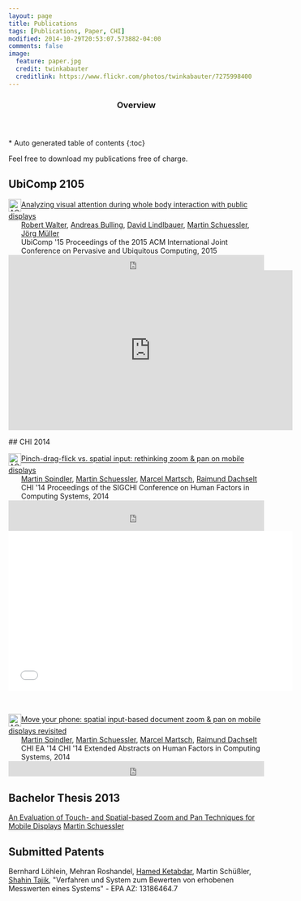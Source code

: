 ```yaml
---
layout: page
title: Publications
tags: [Publications, Paper, CHI]
modified: 2014-10-29T20:53:07.573882-04:00
comments: false
image:
  feature: paper.jpg
  credit: twinkabauter
  creditlink: https://www.flickr.com/photos/twinkabauter/7275998400
---
```

<section id="table-of-contents" class="toc">
  <header>
    <h3>Overview</h3>
  </header>
<div id="drawer" markdown="1">
*  Auto generated table of contents
{:toc}
</div>
</section><!-- /#table-of-contents -->

Feel free to download my publications free of charge.

## UbiComp 2105
<p>
	<!-- ACM DL Article: Analyzing visual attention during whole body interaction with public displays-->
	<div class="acmdlitem" id="item2804255"><img src="http://dl.acm.org/images/oa.gif" width="25" height="25" border="0" alt="ACM DL Author-ize service" style="vertical-align:middle"/><a href="http://dl.acm.org/authorize?N07696" title="Analyzing visual attention during whole body interaction with public displays">Analyzing visual attention during whole body interaction with public displays</a><div style="margin-left:25px"><a href="http://dl.acm.org/author_page.cfm?id=81488640442" >Robert Walter</a>, <a href="http://dl.acm.org/author_page.cfm?id=81372593219" >Andreas Bulling</a>, <a href="http://dl.acm.org/author_page.cfm?id=81558156356" >David Lindlbauer</a>, <a href="http://dl.acm.org/author_page.cfm?id=87959376457" >Martin Schuessler</a>, <a href="http://dl.acm.org/author_page.cfm?id=81436600078" >Jörg Müller</a><br />UbiComp '15 Proceedings of the 2015 ACM International Joint Conference on Pervasive and Ubiquitous Computing, 2015</div></div>
	<!-- ACM DL Bibliometrics: Analyzing visual attention during whole body interaction with public displays-->
	<div class="acmdlstat" id ="stats2804255"><iframe src="http://dl.acm.org/authorizestats?N07696" width="100%" height="30" scrolling="no" frameborder="0">frames are not supported</iframe></div> 
	<iframe width="560" height="315" src="https://www.youtube.com/embed/gLzqtUE87v8?rel=0" frameborder="0" allowfullscreen></iframe>
</p>
## CHI 2014
<p>
<!-- ACM DL Article: Pinch-drag-flick vs. spatial input: rethinking zoom & pan on mobile displays-->
<div class="acmdlitem" id="item2557028"><img src="http://dl.acm.org/images/oa.gif" width="25" height="25" border="0" alt="ACM DL Author-ize service" style="vertical-align:middle"/><a href="http://dl.acm.org/authorize?N80207" title="Pinch-drag-flick vs. spatial input: rethinking zoom & pan on mobile displays">Pinch-drag-flick vs. spatial input: rethinking zoom & pan on mobile displays</a><div style="margin-left:25px"><a href="http://dl.acm.org/author_page.cfm?id=81320495228" >Martin Spindler</a>, <a href="http://dl.acm.org/author_page.cfm?id=87959376457" >Martin Schuessler</a>, <a href="http://dl.acm.org/author_page.cfm?id=81502800558" >Marcel Martsch</a>, <a href="http://dl.acm.org/author_page.cfm?id=81100509454" >Raimund Dachselt</a><br />CHI '14 Proceedings of the SIGCHI Conference on Human Factors in Computing Systems, 2014</div></div>
<!-- ACM DL Bibliometrics: Pinch-drag-flick vs. spatial input: rethinking zoom & pan on mobile displays-->
<div class="acmdlstat" id ="stats2557028"><iframe src="http://dl.acm.org/authorizestats?N80207" width="100%" height="60" scrolling="no" frameborder="0">frames are not supported</iframe></div> 

<iframe width="560" height="315" src="//www.youtube.com/embed/-kp08HZ_p5U" frameborder="0" allowfullscreen></iframe>
</p>
<br>
<p>
<!-- ACM DL Article: Move your phone: spatial input-based document zoom & pan on mobile displays revisited-->
<div class="acmdlitem" id="item2574777"><img src="http://dl.acm.org/images/oa.gif" width="25" height="25" border="0" alt="ACM DL Author-ize service" style="vertical-align:middle"/><a href="http://dl.acm.org/authorize?N80208" title="Move your phone: spatial input-based document zoom & pan on mobile displays revisited">Move your phone: spatial input-based document zoom & pan on mobile displays revisited</a><div style="margin-left:25px"><a href="http://dl.acm.org/author_page.cfm?id=81320495228" >Martin Spindler</a>, <a href="http://dl.acm.org/author_page.cfm?id=87959376457" >Martin Schuessler</a>, <a href="http://dl.acm.org/author_page.cfm?id=81502800558" >Marcel Martsch</a>, <a href="http://dl.acm.org/author_page.cfm?id=81100509454" >Raimund Dachselt</a><br />CHI EA '14 CHI '14 Extended Abstracts on Human Factors in Computing Systems, 2014</div></div>
<!-- ACM DL Bibliometrics: Move your phone: spatial input-based document zoom & pan on mobile displays revisited-->
<div class="acmdlstat" id ="stats2574777"><iframe src="http://dl.acm.org/authorizestats?N80208" width="100%" height="30" scrolling="no" frameborder="0">frames are not supported</iframe></div> 
</p>

## Bachelor Thesis 2013
[An Evaluation of Touch- and Spatial-based Zoom and Pan Techniques for Mobile Displays](https://owncloud.tu-berlin.de/public.php?service=files&t=0a8d0b69770b0b7139eabd89fb2c3bc7&download)
<a href="http://dl.acm.org/author_page.cfm?id=87959376457" >Martin Schuessler</a>

## Submitted Patents
Bernhard Löhlein, Mehran Roshandel, [Hamed Ketabdar](https://www.qu.tu-berlin.de/menue/team/partner/hamed_ketabdar/), Martin Schüßler, [Shahin Tajik](http://www.isti.tu-berlin.de/security_in_telecommunications/menue/people/research_assistants/shahin_tajik/), "Verfahren und System zum Bewerten von erhobenen Messwerten eines Systems" - EPA AZ: 13186464.7